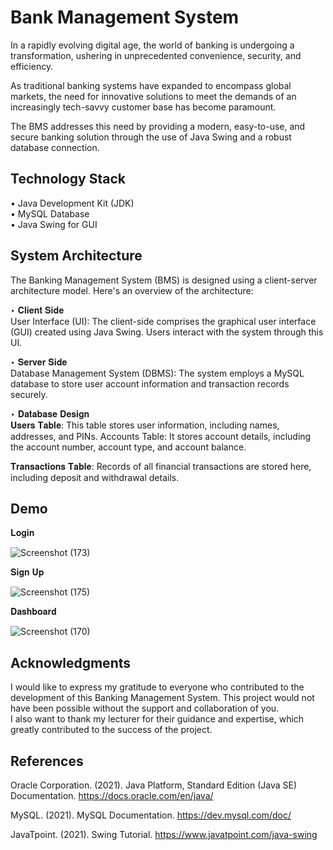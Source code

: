 
# Bank Management System

In a rapidly evolving digital age, the world of banking is undergoing a transformation, ushering in unprecedented convenience, security, and efficiency.

As traditional banking systems have expanded to encompass global markets, the need for innovative solutions to meet the demands of an increasingly tech-savvy customer base has become paramount. 

The BMS addresses this need by providing a modern, easy-to-use, and secure banking solution through the use of Java Swing and a robust database connection.
## Technology Stack

• Java Development Kit (JDK)  
• MySQL Database  
• Java Swing for GUI
## System Architecture
The Banking Management System (BMS) is designed using a client-server architecture
model. Here's an overview of the architecture:

‣ 𝐂𝐥𝐢𝐞𝐧𝐭 𝐒𝐢𝐝𝐞   
User Interface (UI): The client-side comprises the graphical user interface (GUI)
created using Java Swing. Users interact with the system through this UI.

‣ 𝐒𝐞𝐫𝐯𝐞𝐫 𝐒𝐢𝐝𝐞  
Database Management System (DBMS): The system employs a MySQL database to
store user account information and transaction records securely.

‣ 𝐃𝐚𝐭𝐚𝐛𝐚𝐬𝐞 𝐃𝐞𝐬𝐢𝐠𝐧  
𝐔𝐬𝐞𝐫𝐬 𝐓𝐚𝐛𝐥𝐞: This table stores user information, including names, addresses, and PINs.
Accounts Table: It stores account details, including the account number, account
type, and account balance.

𝐓𝐫𝐚𝐧𝐬𝐚𝐜𝐭𝐢𝐨𝐧𝐬 𝐓𝐚𝐛𝐥𝐞: Records of all financial transactions are stored here, including
deposit and withdrawal details.

## Demo

𝐋𝐨𝐠𝐢𝐧

![Screenshot (173)](https://github.com/DevSurafel/BMS/assets/119774330/b2b5396b-960c-4eb2-b710-9d4f1ea83e64)

𝐒𝐢𝐠𝐧 𝐔𝐩

![Screenshot (175)](https://github.com/DevSurafel/BMS/assets/119774330/2bad5b3d-fddd-4b65-8646-e05b25d1abb1)

𝐃𝐚𝐬𝐡𝐛𝐨𝐚𝐫𝐝

![Screenshot (170)](https://github.com/DevSurafel/BMS/assets/119774330/4a6cf7a8-4c77-492c-840a-4830714def47)

## Acknowledgments
I would like to express my gratitude to everyone who contributed to the
development of this Banking Management System. This project would not have
been possible without the support and collaboration of you.     
I also want to thank my lecturer for their guidance and expertise, which greatly
contributed to the success of the project.

## References

Oracle Corporation. (2021). Java Platform, Standard Edition (Java SE)
Documentation. https://docs.oracle.com/en/java/

MySQL. (2021). MySQL Documentation. https://dev.mysql.com/doc/

JavaTpoint. (2021). Swing Tutorial. https://www.javatpoint.com/java-swing




